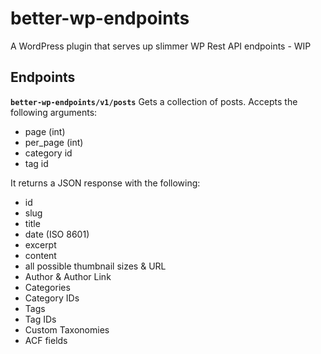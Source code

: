 # better-wp-endpoints
A WordPress plugin that serves up slimmer WP Rest API endpoints - WIP

## Endpoints
**`better-wp-endpoints/v1/posts`**
Gets a collection of posts. Accepts the following arguments:

- page (int)
- per_page (int)
- category id
- tag id 

It returns a JSON response with the following:
- id
- slug
- title
- date (ISO 8601)
- excerpt
- content
- all possible thumbnail sizes & URL
- Author & Author Link
- Categories
- Category IDs
- Tags
- Tag IDs
- Custom Taxonomies
- ACF fields
